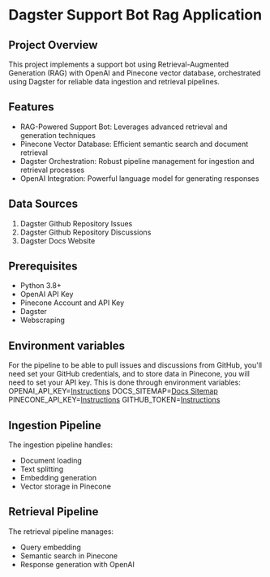 # Dagster Support Bot Rag Application

## Project Overview

This project implements a support bot using Retrieval-Augmented Generation (RAG) with OpenAI and Pinecone vector database, orchestrated using Dagster for reliable data ingestion and retrieval pipelines.

## Features

- RAG-Powered Support Bot: Leverages advanced retrieval and generation techniques
- Pinecone Vector Database: Efficient semantic search and document retrieval
- Dagster Orchestration: Robust pipeline management for ingestion and retrieval processes
- OpenAI Integration: Powerful language model for generating responses

## Data Sources

1. Dagster Github Repository Issues
2. Dagster Github Repository Discussions
3. Dagster Docs Website

## Prerequisites

- Python 3.8+
- OpenAI API Key
- Pinecone Account and API Key
- Dagster
- Webscraping

## Environment variables

For the pipeline to be able to pull issues and discussions from GitHub, you'll need set your GitHub credentials, and to store data in Pinecone, you will need to set your API key. This is done through environment variables:
OPENAI_API_KEY=[Instructions](https://platform.openai.com/docs/quickstart)
DOCS_SITEMAP=[Docs Sitemap](https://docs.dagster.io/sitemap.xml)
PINECONE_API_KEY=[Instructions](https://docs.pinecone.io/guides/get-started/quickstart)
GITHUB_TOKEN=[Instructions](https://docs.github.com/en/authentication/keeping-your-account-and-data-secure/managing-your-personal-access-tokens)

## Ingestion Pipeline

The ingestion pipeline handles:

* Document loading
* Text splitting
* Embedding generation
* Vector storage in Pinecone

## Retrieval Pipeline

The retrieval pipeline manages:

* Query embedding
* Semantic search in Pinecone
* Response generation with OpenAI
